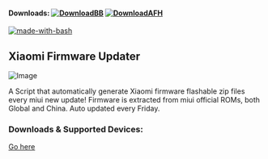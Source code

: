 #### Downloads: [![DownloadBB](https://img.shields.io/badge/Download-Basketbuild-blue.svg)](https://basketbuild.com/devs/yshalsager/Xiaomi-Firmware/Stable) [![DownloadAFH](https://img.shields.io/badge/Download-AndroidFileHost-brightgreen.svg)](https://www.androidfilehost.com/?w=files&flid=243997)

[![made-with-bash](https://img.shields.io/badge/Made%20with-Bash-1f425f.svg)](https://www.gnu.org/software/bash/)

## Xiaomi Firmware Updater
![Image](https://github.com/xiaomi-firmware-updater/downloads/raw/master/xiaomi.png)

A Script that automatically generate Xiaomi firmware flashable zip files every miui new update!
Firmware is extracted from miui official ROMs, both Global and China. Auto updated every Friday.

### Downloads & Supported Devices:
[Go here](https://github.com/XiaomiFirmwareUpdater/mi-firmware-updater/blob/weekly/supported.md)
